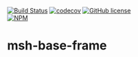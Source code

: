 [![Build Status](https://beecode.semaphoreci.com/badges/msh-base-frame/branches/main.svg?style=shields)](https://beecode.semaphoreci.com/projects/msh-base-frame)
[![codecov](https://codecov.io/gh/beecode-rs/msh-base-frame/branch/main/graph/badge.svg?token=)](https://codecov.io/gh/beecode-rs/msh-base-frame)
[![GitHub license](https://img.shields.io/github/license/beecode-rs/msh-base-frame)](https://github.com/beecode-rs/msh-base-frame/blob/main/LICENSE)  
[![NPM](https://nodei.co/npm/@beecode/msh-base-frame.png)](https://nodei.co/npm/@beecode/msh-base-frame)


# msh-base-frame

<!-- toc -->
<!-- tocstop -->
